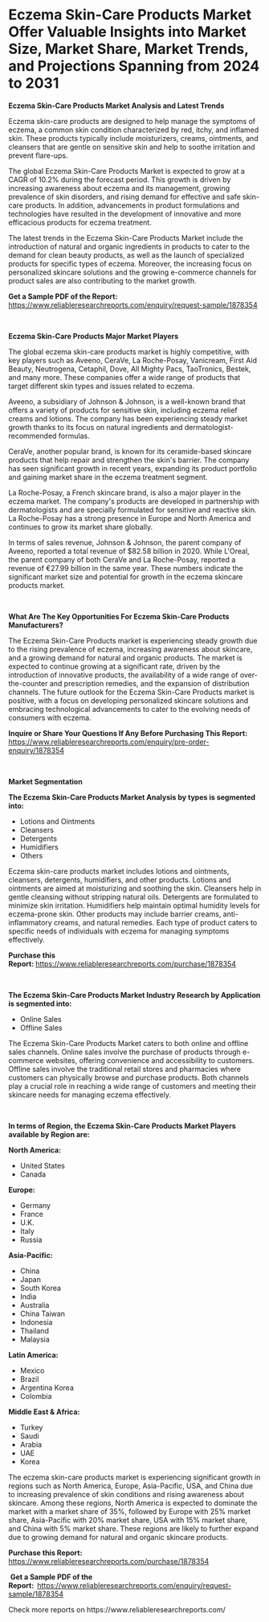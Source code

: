 <p><h1>Eczema Skin-Care Products Market Offer Valuable Insights into Market Size, Market Share, Market Trends, and Projections Spanning from 2024 to 2031</h1></p><p><strong>Eczema Skin-Care Products Market Analysis and Latest Trends</strong></p>
<p><p>Eczema skin-care products are designed to help manage the symptoms of eczema, a common skin condition characterized by red, itchy, and inflamed skin. These products typically include moisturizers, creams, ointments, and cleansers that are gentle on sensitive skin and help to soothe irritation and prevent flare-ups.</p><p>The global Eczema Skin-Care Products Market is expected to grow at a CAGR of 10.2% during the forecast period. This growth is driven by increasing awareness about eczema and its management, growing prevalence of skin disorders, and rising demand for effective and safe skin-care products. In addition, advancements in product formulations and technologies have resulted in the development of innovative and more efficacious products for eczema treatment.</p><p>The latest trends in the Eczema Skin-Care Products Market include the introduction of natural and organic ingredients in products to cater to the demand for clean beauty products, as well as the launch of specialized products for specific types of eczema. Moreover, the increasing focus on personalized skincare solutions and the growing e-commerce channels for product sales are also contributing to the market growth.</p></p>
<p><strong>Get a Sample PDF of the Report:&nbsp;</strong> <a href="https://www.reliableresearchreports.com/enquiry/request-sample/1878354">https://www.reliableresearchreports.com/enquiry/request-sample/1878354</a></p>
<p>&nbsp;</p>
<p><strong>Eczema Skin-Care Products Major Market Players</strong></p>
<p><p>The global eczema skin-care products market is highly competitive, with key players such as Aveeno, CeraVe, La Roche-Posay, Vanicream, First Aid Beauty, Neutrogena, Cetaphil, Dove, All Mighty Pacs, TaoTronics, Bestek, and many more. These companies offer a wide range of products that target different skin types and issues related to eczema.</p><p>Aveeno, a subsidiary of Johnson & Johnson, is a well-known brand that offers a variety of products for sensitive skin, including eczema relief creams and lotions. The company has been experiencing steady market growth thanks to its focus on natural ingredients and dermatologist-recommended formulas.</p><p>CeraVe, another popular brand, is known for its ceramide-based skincare products that help repair and strengthen the skin's barrier. The company has seen significant growth in recent years, expanding its product portfolio and gaining market share in the eczema treatment segment.</p><p>La Roche-Posay, a French skincare brand, is also a major player in the eczema market. The company's products are developed in partnership with dermatologists and are specially formulated for sensitive and reactive skin. La Roche-Posay has a strong presence in Europe and North America and continues to grow its market share globally.</p><p>In terms of sales revenue, Johnson & Johnson, the parent company of Aveeno, reported a total revenue of $82.58 billion in 2020. While L'Oreal, the parent company of both CeraVe and La Roche-Posay, reported a revenue of €27.99 billion in the same year. These numbers indicate the significant market size and potential for growth in the eczema skincare products market.</p></p>
<p>&nbsp;</p>
<p><strong>What Are The Key Opportunities For Eczema Skin-Care Products Manufacturers?</strong></p>
<p><p>The Eczema Skin-Care Products market is experiencing steady growth due to the rising prevalence of eczema, increasing awareness about skincare, and a growing demand for natural and organic products. The market is expected to continue growing at a significant rate, driven by the introduction of innovative products, the availability of a wide range of over-the-counter and prescription remedies, and the expansion of distribution channels. The future outlook for the Eczema Skin-Care Products market is positive, with a focus on developing personalized skincare solutions and embracing technological advancements to cater to the evolving needs of consumers with eczema.</p></p>
<p><strong>Inquire or Share Your Questions If Any Before Purchasing This Report:</strong> <a href="https://www.reliableresearchreports.com/enquiry/pre-order-enquiry/1878354">https://www.reliableresearchreports.com/enquiry/pre-order-enquiry/1878354</a></p>
<p>&nbsp;</p>
<p><strong>Market Segmentation</strong></p>
<p><strong>The Eczema Skin-Care Products Market Analysis by types is segmented into:</strong></p>
<p><ul><li>Lotions and Ointments</li><li>Cleansers</li><li>Detergents</li><li>Humidifiers</li><li>Others</li></ul></p>
<p><p>Eczema skin-care products market includes lotions and ointments, cleansers, detergents, humidifiers, and other products. Lotions and ointments are aimed at moisturizing and soothing the skin. Cleansers help in gentle cleansing without stripping natural oils. Detergents are formulated to minimize skin irritation. Humidifiers help maintain optimal humidity levels for eczema-prone skin. Other products may include barrier creams, anti-inflammatory creams, and natural remedies. Each type of product caters to specific needs of individuals with eczema for managing symptoms effectively.</p></p>
<p><strong>Purchase this Report:&nbsp;</strong><a href="https://www.reliableresearchreports.com/purchase/1878354">https://www.reliableresearchreports.com/purchase/1878354</a></p>
<p>&nbsp;</p>
<p><strong>The Eczema Skin-Care Products Market Industry Research by Application is segmented into:</strong></p>
<p><ul><li>Online Sales</li><li>Offline Sales</li></ul></p>
<p><p>The Eczema Skin-Care Products Market caters to both online and offline sales channels. Online sales involve the purchase of products through e-commerce websites, offering convenience and accessibility to customers. Offline sales involve the traditional retail stores and pharmacies where customers can physically browse and purchase products. Both channels play a crucial role in reaching a wide range of customers and meeting their skincare needs for managing eczema effectively.</p></p>
<p>&nbsp;</p>
<p><strong>In terms of Region, the Eczema Skin-Care Products Market Players available by Region are:</strong></p>
<p>
    <p> <strong> North America: </strong>
        <ul>
            <li>United States</li>
            <li>Canada</li>
        </ul>
        </p> 
    <p> <strong> Europe: </strong>
        <ul>
            <li>Germany</li>
            <li>France</li>
            <li>U.K.</li>
            <li>Italy</li>
            <li>Russia</li>
        </ul>
        </p> 
    <p> <strong> Asia-Pacific: </strong>
        <ul>
            <li>China</li>
            <li>Japan</li>
            <li>South Korea</li>
            <li>India</li>
            <li>Australia</li>
            <li>China Taiwan</li>
            <li>Indonesia</li>
            <li>Thailand</li>
            <li>Malaysia</li>
        </ul>
        </p> 
    <p> <strong> Latin America: </strong>
        <ul>
            <li>Mexico</li>
            <li>Brazil</li>
            <li>Argentina Korea</li>
            <li>Colombia</li>
        </ul>
        </p> 
    <p> <strong> Middle East & Africa: </strong>
        <ul>
            <li>Turkey</li>
            <li>Saudi</li>
            <li>Arabia</li>
            <li>UAE</li>
            <li>Korea</li>
        </ul>
    </p>
    </p>
<p><p>The eczema skin-care products market is experiencing significant growth in regions such as North America, Europe, Asia-Pacific, USA, and China due to increasing prevalence of skin conditions and rising awareness about skincare. Among these regions, North America is expected to dominate the market with a market share of 35%, followed by Europe with 25% market share, Asia-Pacific with 20% market share, USA with 15% market share, and China with 5% market share. These regions are likely to further expand due to growing demand for natural and organic skincare products.</p></p>
<p><strong>Purchase this Report: </strong><a href="https://www.reliableresearchreports.com/purchase/1878354">https://www.reliableresearchreports.com/purchase/1878354</a></p>
<p>&nbsp;<strong>Get a Sample PDF of the Report:&nbsp;&nbsp;</strong><a href="https://www.reliableresearchreports.com/enquiry/request-sample/1878354">https://www.reliableresearchreports.com/enquiry/request-sample/1878354</a></p>
<p><strong></strong></p>
<p>Check more reports on https://www.reliableresearchreports.com/</p>